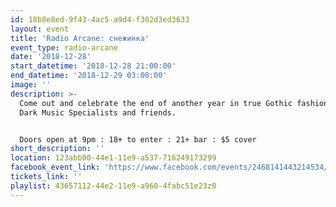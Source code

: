 ```yaml
---
id: 18b8e8ed-9f43-4ac5-a9d4-f302d3ed3633
layout: event
title: 'Radio Arcane: снежинка'
event_type: radio-arcane
date: '2018-12-28'
start_datetime: '2018-12-28 21:00:00'
end_datetime: '2018-12-29 03:00:00'
image: ''
description: >-
  Come out and celebrate the end of another year in true Gothic fashion with our
  Dark Music Specialists and friends.


  Doors open at 9pm : 18+ to enter : 21+ bar : $5 cover
short_description: ''
location: 123abb00-44e1-11e9-a537-716249173299
facebook_event_link: 'https://www.facebook.com/events/2468141443214534/'
tickets_link: ''
playlist: 43657112-44e2-11e9-a960-4fabc51e23z0
---
```

